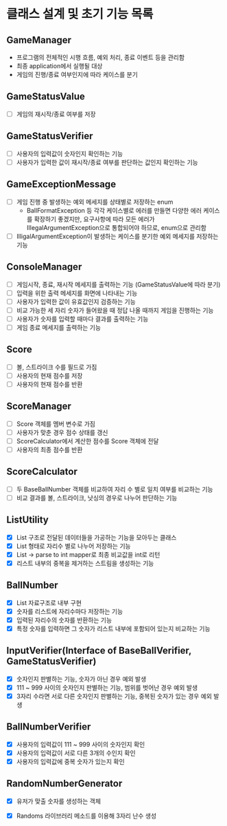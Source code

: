 # 클래스 설계 및 초기 기능 목록

## GameManager

- 프로그램의 전체적인 시행 흐름, 예외 처리, 종료 이벤트 등을 관리함
- 최종 application에서 실행될 대상
- 게임의 진행/종료 여부인지에 따라 케이스를 분기

## GameStatusValue

- [ ]  게임의 재시작/종료 여부를 저장

## GameStatusVerifier

- [ ] 사용자의 입력값이 숫자인지 확인하는 기능
- [ ] 사용자가 입력한 값이 재시작/종료 여부를 판단하는 값인지 확인하는 기능

## GameExceptionMessage

- [ ] 게임 진행 중 발생하는 예외 메세지를 상태별로 저장하는 enum
    - BallFormatException 등 각각 케이스별로 에러를 만들면 다양한 에러 케이스를 확장하기 좋겠지만, 요구사항에 따라 모든 에러가 IllegalArgumentException으로 통합되어야
      하므로, enum으로 관리함
- [ ] IlligalArgumentException이 발생하는 케이스를 분기한 예외 메세지를 저장하는 기능

## ConsoleManager

- [ ] 게임시작, 종료, 재시작 메세지를 출력하는 기능 (GameStatusValue에 따라 분기)
- [ ] 입력을 위한 출력 메세지를 화면에 나타내는 기능
- [ ] 사용자가 입력한 값이 유효값인지 검증하는 기능
- [ ] 비교 가능한 세 자리 숫자가 들어왔을 때 정답 나올 때까지 게임을 진행하는 기능
- [ ] 사용자가 숫자를 입력할 때마다 결과를 출력하는 기능
- [ ] 게임 종료 메세지를 출력하는 기능

## Score

- [ ] 볼, 스트라이크 수를 필드로 가짐
- [ ] 사용자의 현재 점수를 저장
- [ ] 사용자의 현재 점수를 반환

## ScoreManager

- [ ] Score 객체를 멤버 변수로 가짐
- [ ]  사용자가 맞춘 경우 점수 상태를 갱신
- [ ]  ScoreCalculator에서 계산한 점수를 Score 객체에 전달
- [ ]  사용자의 최종 점수를 반환

## ScoreCalculator

- [ ] 두 BaseBallNumber 객체를 비교하여 자리 수 별로 일치 여부를 비교하는 기능
- [ ] 비교 결과를 볼, 스트라이크, 낫싱의 경우로 나누어 판단하는 기능

## ListUtility

- [x] List 구조로 전달된 데이터들을 가공하는 기능을 모아두는 클래스
- [x] List<Integer> 형태로 자리수 별로 나누어 저장하는 기능
- [x] List → parse to int mapper로 최종 비교값을 int로 리턴
- [x] 리스트 내부의 중복을 제거하는 스트림을 생성하는 기능

## BallNumber

- [x] List 자료구조로 내부 구현
- [x] 숫자를 리스트에 자리수마다 저장하는 기능
- [x] 입력된 자리수의 숫자를 반환하는 기능
- [x] 특정 숫자를 입력하면 그 숫자가 리스트 내부에 포함되어 있는지 비교하는 기능

## InputVerifier(Interface of BaseBallVerifier, GameStatusVerifier)

- [x] 숫자인지 판별하는 기능, 숫자가 아닌 경우 예외 발생
- [x] 111 ~ 999 사이의 숫자인지 판별하는 기능, 범위를 벗어난 경우 예외 발생
- [x] 3자리 수라면 서로 다른 숫자인지 판별하는 기능, 중복된 숫자가 있는 경우 예외 발생

## BallNumberVerifier

- [x] 사용자의 입력값이 111 ~ 999 사이의 숫자인지 확인
- [x] 사용자의 입력값이 서로 다른 3개의 수인지 확인
- [x] 사용자의 입력값에 중복 숫자가 있는지 확인

## RandomNumberGenerator

- [x] 유저가 맞출 숫자를 생성하는 객체
- [x] Randoms 라이브러리 메소드를 이용해 3자리 난수 생성

